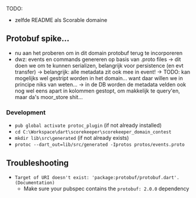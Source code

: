 
 TODO: 
  - zelfde README als Scorable domaine


## Protobuf spike...
 - nu aan het proberen om in dit domain protobuf terug te incorporeren
 - dwz: events en commands genereren op basis van .proto files
    -> dit doen we om te kunnen serializen, belangrijk voor persistence (en evt transfer)
    -> belangrijk: alle metadata zit ook mee in event!
        -> TODO: kan mogelijks wel gestript worden in het domain... want daar willen we in principe niks van weten...
        -> in de DB worden de metadata velden ook nog wel eens apart in kolommen gestopt, om makkelijk te query'en, maar da's moor_store shit...
   
### Development
 - ``pub global activate protoc_plugin`` (if not already installed)
 - ``cd C:\Workspace\dart\scorekeeper\scorekeeper_domain_contest``
 - ``mkdir lib\src\generated`` (if not already exists)
 - ``protoc --dart_out=lib/src/generated -Iprotos protos/events.proto``


## Troubleshooting
 - ``Target of URI doesn't exist: 'package:protobuf/protobuf.dart'. (Documentation)``
    - Make sure your pubspec contains the `protobuf: 2.0.0` dependency
